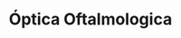 ---
title: "Óptica Oftalmologica"
url: /san-miguel/optica-oftalmologica-alameda-roosevelt-carretera-panamericana/
shop: óptico
---